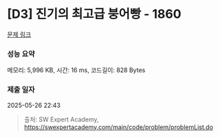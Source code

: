 # [D3] 진기의 최고급 붕어빵 - 1860 

[문제 링크](https://swexpertacademy.com/main/code/problem/problemDetail.do?contestProbId=AV5LsaaqDzYDFAXc) 

### 성능 요약

메모리: 5,996 KB, 시간: 16 ms, 코드길이: 828 Bytes

### 제출 일자

2025-05-26 22:43



> 출처: SW Expert Academy, https://swexpertacademy.com/main/code/problem/problemList.do